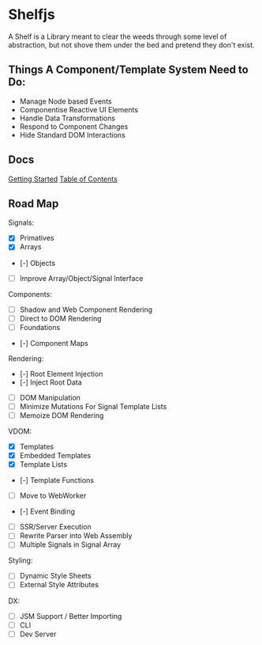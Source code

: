 # Shelfjs
A Shelf is a Library meant to clear the weeds through some level of abstraction, but not shove them under the bed and pretend they don't exist.

## Things A Component/Template System Need to Do:
- Manage Node based Events
- Componentise Reactive UI Elements
- Handle Data Transformations
- Respond to Component Changes
- Hide Standard DOM Interactions

## Docs
[Getting Started](./docs/getting-started.md)
[Table of Contents](./docs/table-of-contents.md)

## Road Map
Signals:
- [x] Primatives
- [x] Arrays
- [-] Objects
- [ ] Improve Array/Object/Signal Interface
 
Components:
- [ ] Shadow and Web Component Rendering
- [ ] Direct to DOM Rendering
- [ ] Foundations
- [-] Component Maps


Rendering:
- [-] Root Element Injection
- [-] Inject Root Data
- [ ] DOM Manipulation
- [ ] Minimize Mutations For Signal Template Lists
- [ ] Memoize DOM Rendering

VDOM:
- [x] Templates
- [x] Embedded Templates
- [x] Template Lists
- [-] Template Functions 
- [ ] Move to WebWorker
- [-] Event Binding
- [ ] SSR/Server Execution
- [ ] Rewrite Parser into Web Assembly
- [ ] Multiple Signals in Signal Array

Styling:
- [ ] Dynamic Style Sheets
- [ ] External Style Attributes
 
DX:
- [ ] JSM Support / Better Importing
- [ ] CLI
- [ ] Dev Server